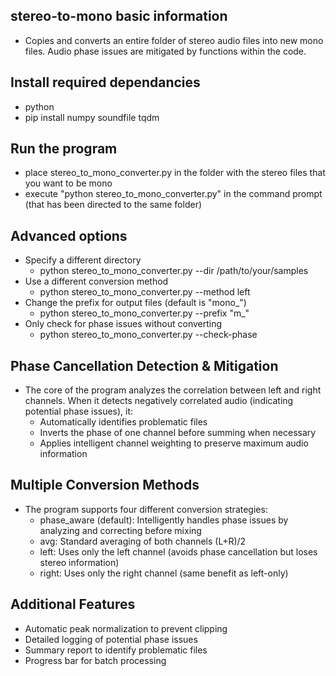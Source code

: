 ## stereo-to-mono basic information
- Copies and converts an entire folder of stereo audio files into new mono files. Audio phase issues are mitigated by functions within the code.

## Install required dependancies
- python
- pip install numpy soundfile tqdm

## Run the program
- place stereo_to_mono_converter.py in the folder with the stereo files that you want to be mono
- execute "python stereo_to_mono_converter.py" in the command prompt (that has been directed to the same folder)

## Advanced options
- Specify a different directory
  - python stereo_to_mono_converter.py --dir /path/to/your/samples
- Use a different conversion method
  - python stereo_to_mono_converter.py --method left
- Change the prefix for output files (default is "mono_")
  - python stereo_to_mono_converter.py --prefix "m_"
- Only check for phase issues without converting
  - python stereo_to_mono_converter.py --check-phase
  
## Phase Cancellation Detection & Mitigation
- The core of the program analyzes the correlation between left and right channels. When it detects negatively correlated audio (indicating potential phase issues), it:
  - Automatically identifies problematic files
  - Inverts the phase of one channel before summing when necessary
  - Applies intelligent channel weighting to preserve maximum audio information

## Multiple Conversion Methods
- The program supports four different conversion strategies:
  - phase_aware (default): Intelligently handles phase issues by analyzing and correcting before mixing
  - avg: Standard averaging of both channels (L+R)/2
  - left: Uses only the left channel (avoids phase cancellation but loses stereo information)
  - right: Uses only the right channel (same benefit as left-only)

## Additional Features
- Automatic peak normalization to prevent clipping
- Detailed logging of potential phase issues
- Summary report to identify problematic files
- Progress bar for batch processing

